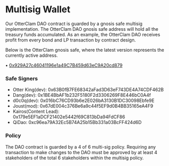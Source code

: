 # Multisig Wallet

Our OtterClam DAO contract is guarded by a gnosis safe multisig implementation. The OtterClam DAO gnosis safe address will hold all the treasury funds accumulated. As an example, the OtterClam DAO receives profit from every bond and LP transaction by contract design.

Below is the OtterClam gnosis safe, where the latest version represents the currently active address.

• [0x929A27c46041196e1a49C7B459d63eC9A20cd879](https://polygon.gnosis-safe.io/app/#/safes/0x929A27c46041196e1a49C7B459d63eC9A20cd879)

### Safe Signers

* Otter King(dev): 0x63B0fB7FE68342aFad3D63eF743DE4A74CDF462B
* Dang(dev): 0x1BE4BbAF1b232F5180F2d3306269F8E446bC0A4f
* d0c0q(dev): 0x016bC76CD93b6e2E026bA3130B1DC30098Ebfe9E
* Joust(mod): 0x67dE004c376Be6a9c44f5EF9d0B4BB35165eA4F9
* Kairos(Content Lead): 0x179e5EF1aDCF21402e5442f69C813bDa94FdCF86
* QiDao: 0xc96ea79A32Ec5B74A25b15Bb331a03BcFF424d6D

### Policy

The DAO contract is guarded by a 4 of 6 multi-sig policy. Requiring any transaction to make changes to the DAO must be approved by at least 4 stakeholders of the total 6 stakeholders within the multisig policy.
